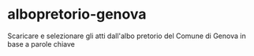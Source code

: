 # albopretorio-genova
Scaricare e selezionare gli atti dall'albo pretorio del Comune di Genova in base a parole chiave
